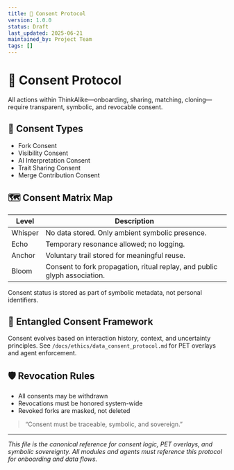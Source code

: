 ```yaml
---
title: 🔐 Consent Protocol
version: 1.0.0
status: Draft
last_updated: 2025-06-21
maintained_by: Project Team
tags: []
---
```


# 🔐 Consent Protocol

All actions within ThinkAlike—onboarding, sharing, matching, cloning—require transparent, symbolic, and revocable consent.

## 🧩 Consent Types

- Fork Consent
- Visibility Consent
- AI Interpretation Consent
- Trait Sharing Consent
- Merge Contribution Consent

## 🗺️ Consent Matrix Map

| Level   | Description                                      |
|---------|--------------------------------------------------|
| Whisper | No data stored. Only ambient symbolic presence.   |
| Echo    | Temporary resonance allowed; no logging.         |
| Anchor  | Voluntary trail stored for meaningful reuse.      |
| Bloom   | Consent to fork propagation, ritual replay, and public glyph association. |

Consent status is stored as part of symbolic metadata, not personal identifiers.

## 🧬 Entangled Consent Framework

Consent evolves based on interaction history, context, and uncertainty principles. See `/docs/ethics/data_consent_protocol.md` for PET overlays and agent enforcement.

## 🛡️ Revocation Rules

- All consents may be withdrawn
- Revocations must be honored system-wide
- Revoked forks are masked, not deleted

> “Consent must be traceable, symbolic, and sovereign.”

---

*This file is the canonical reference for consent logic, PET overlays, and symbolic sovereignty. All modules and agents must reference this protocol for onboarding and data flows.*
